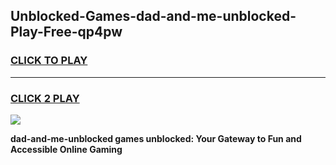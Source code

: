 
## Unblocked-Games-dad-and-me-unblocked-Play-Free-qp4pw
<h3>
<a href="https://premium76.site?title=dad-and-me-unblocked&ref=23A">CLICK TO PLAY</a></h3>
<hr>

<h3>
<a href="https://premium76.site?title=dad-and-me-unblocked&ref=23A">CLICK 2 PLAY</a>
  
</h3>

<a href="https://premium76.site?title=dad-and-me-unblocked&ref=23A"><img src="https://clearcache.store/games.png"></a>


**dad-and-me-unblocked games unblocked: Your Gateway to Fun and Accessible Online Gaming**
